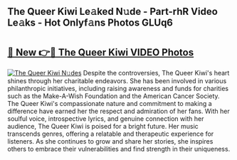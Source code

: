 ## The Queer Kiwi Le𝚊ked N𝚞de - Part-rhR Video Le𝚊ks - Hot Onlyf𝚊ns Photos GLUq6

# <h2><a href="http://ac20814.deff.icu/?id=The+Queer+Kiwi">🔗 New 👉🔴 The Queer Kiwi VIDEO Photos</a></h2>

[![The Queer Kiwi N𝚞des](https://i.imgur.com/rIISA9y.gif)](http://ac20814.deff.icu/?id=The+Queer+Kiwi)
Despite the controversies, The Queer Kiwi's heart shines through her charitable endeavors. She has been involved in various philanthropic initiatives, including raising awareness and funds for charities such as the Make-A-Wish Foundation and the American Cancer Society. The Queer Kiwi's compassionate nature and commitment to making a difference have earned her the respect and admiration of her fans. With her soulful voice, introspective lyrics, and genuine connection with her audience, The Queer Kiwi is poised for a bright future. Her music transcends genres, offering a relatable and therapeutic experience for listeners. As she continues to grow and share her stories, she inspires others to embrace their vulnerabilities and find strength in their uniqueness.
